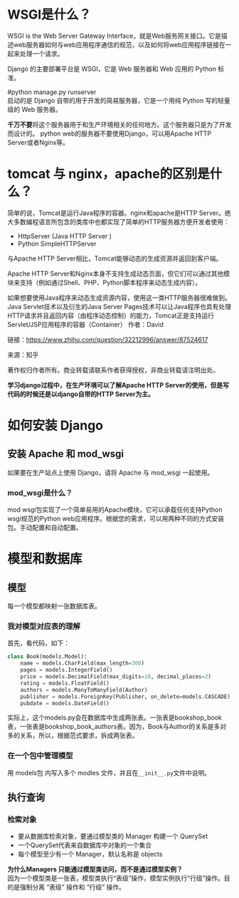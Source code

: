 # WSGI是什么？  

WSGI is the Web Server Gateway Interface，就是Web服务网关接口。它是描述web服务器如何与web应用程序通信的规范，以及如何将web应用程序链接在一起来处理一个请求。

Django 的主要部署平台是 WSGI，它是 Web 服务器和 Web 应用的 Python 标准。

#python manage.py runserver  
启动的是 Django 自带的用于开发的简易服务器，它是一个用纯 Python 写的轻量级的 Web 服务器。

**千万不要**将这个服务器用于和生产环境相关的任何地方。这个服务器只是为了开发而设计的。
python web的服务器不要使用Django，可以用Apache HTTP Server或者Nginx等。

# tomcat 与 nginx，apache的区别是什么？  
简单的说，Tomcat是运行Java程序的容器。nginx和apache是HTTP Server。绝大多数编程语言所包含的类库中也都实现了简单的HTTP服务器方便开发者使用：

* HttpServer (Java HTTP Server )
* Python SimpleHTTPServer

与Apache HTTP Server相比，Tomcat能够动态的生成资源并返回到客户端。

Apache HTTP Server和Nginx本身不支持生成动态页面，但它们可以通过其他模块来支持（例如通过Shell、PHP、Python脚本程序来动态生成内容）。

如果想要使用Java程序来动态生成资源内容，使用这一类HTTP服务器很难做到。Java Servlet技术以及衍生的Java Server Pages技术可以让Java程序也具有处理HTTP请求并且返回内容（由程序动态控制）的能力，Tomcat正是支持运行Servlet/JSP应用程序的容器（Container）
作者：David

链接：https://www.zhihu.com/question/32212996/answer/87524617

来源：知乎

著作权归作者所有。商业转载请联系作者获得授权，非商业转载请注明出处。

**学习django过程中，在生产环境可以了解Apache HTTP Server的使用，但是写代码的时候还是以django自带的HTTP Server为主。**

# 如何安装 Django  
## 安装 Apache 和 mod_wsgi  
如果要在生产站点上使用 Django，请将 Apache 与 mod_wsgi 一起使用。  

### mod_wsgi是什么？  
mod wsgi包实现了一个简单易用的Apache模块，它可以承载任何支持Python wsgi规范的Python web应用程序。根据您的需求，可以用两种不同的方式安装包。手动配置和自动配置。  

# 模型和数据库  
## 模型  
每一个模型都映射一张数据库表。 
### 我对模型对应表的理解  
首先，看代码，如下：
```python
class Book(models.Model):
    name = models.CharField(max_length=300)
    pages = models.IntegerField()
    price = models.DecimalField(max_digits=10, decimal_places=2)
    rating = models.FloatField()
    authors = models.ManyToManyField(Author)
    publisher = models.ForeignKey(Publisher, on_delete=models.CASCADE)
    pubdate = models.DateField()
```
实际上，这个models.py会在数据库中生成两张表。一张表是bookshop_book表，一张表是bookshop_book_authors表。因为，Book与Author的关系是多对多的关系，所以，根据范式要求，拆成两张表。
### 在一个包中管理模型  
用 models包 内写入多个 modles 文件，并且在```__init__.py```文件中说明。


## 执行查询  
### 检索对象  
* 要从数据库检索对象，要通过模型类的 Manager 构建一个 QuerySet
* 一个QuerySet代表来自数据库中对象的一个集合
* 每个模型至少有一个 Manager，默认名称是 objects

**为什么Managers 只能通过模型类访问，而不是通过模型实例？**  
因为一个模型类是一张表，模型类执行“表级”操作，模型实例执行“行级”操作。目的是强制分离 “表级” 操作和 “行级” 操作。